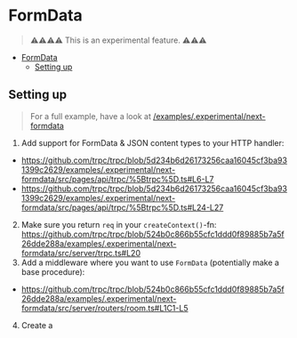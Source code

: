 # FormData

> ⚠️⚠️⚠️⚠️
> This is an experimental feature.
> ⚠️⚠️⚠️


- [FormData](#formdata)
  - [Setting up](#setting-up)





## Setting up

> For a full example, have a look at [/examples/.experimental/next-formdata](https://github.com/trpc/trpc/tree/main/examples/.experimental/next-formdata)

1. Add support for FormData & JSON content types to your HTTP handler: 
  - https://github.com/trpc/trpc/blob/5d234b6d26173256caa16045cf3ba931399c2629/examples/.experimental/next-formdata/src/pages/api/trpc/%5Btrpc%5D.ts#L6-L7
  - https://github.com/trpc/trpc/blob/5d234b6d26173256caa16045cf3ba931399c2629/examples/.experimental/next-formdata/src/pages/api/trpc/%5Btrpc%5D.ts#L24-L27
2. Make sure you return `req` in your `createContext()`-fn: https://github.com/trpc/trpc/blob/524b0c866b55cfc1ddd0f89885b7a5f26dde288a/examples/.experimental/next-formdata/src/server/trpc.ts#L20
3. Add a middleware where you want to use `FormData` (potentially make a base procedure): 
  - https://github.com/trpc/trpc/blob/524b0c866b55cfc1ddd0f89885b7a5f26dde288a/examples/.experimental/next-formdata/src/server/routers/room.ts#L1C1-L5
4. Create a 
